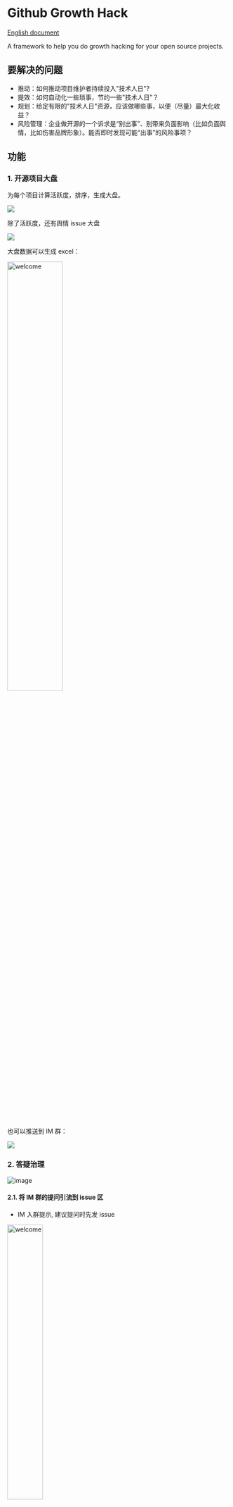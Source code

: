 # Github Growth Hack

[English document](README-en.md)

A framework to help you do growth hacking for your open source projects.

## 要解决的问题

- 推动：如何推动项目维护者持续投入"技术人日"?
- 提效：如何自动化一些琐事，节约一些"技术人日"？
- 规划：给定有限的"技术人日"资源，应该做哪些事，以便（尽量）最大化收益？
- 风险管理：企业做开源的一个诉求是“别出事”、别带来负面影响（比如负面舆情，比如伤害品牌形象）。能否即时发现可能“出事”的风险事项？

## 功能

### 1. 开源项目大盘

为每个项目计算活跃度，排序，生成大盘。

![](grafana.png)

除了活跃度，还有舆情 issue 大盘

![](https://user-images.githubusercontent.com/26001097/157366957-6fb03357-97e0-47b3-80e5-e8b8c88ad96e.png)

大盘数据可以生成 excel：

 <img src="https://user-images.githubusercontent.com/26001097/183243770-fb9a9805-f9e3-4750-b551-c29a46385248.png" width = "50%" height = "50%" alt="welcome" align=center />

也可以推送到 IM 群：

![](https://user-images.githubusercontent.com/26001097/156523792-34acd5ac-577e-4981-b026-3f26361e46db.png)

### 2. 答疑治理

![image](https://user-images.githubusercontent.com/26001097/158101918-4073f091-90e0-4e92-ae70-b6d9dead0676.png)

#### 2.1. 将 IM 群的提问引流到 issue 区

- IM 入群提示, 建议提问时先发 issue

 <img src="https://user-images.githubusercontent.com/26001097/157403838-3d789e25-e9cc-4fdf-9606-59894feaa0e6.png" width = "40%" height = "40%" alt="welcome" align=center />

- 用户艾特机器人，可以查看使用帮助

#### 2.2. 推动 owner 回复 issue

- 带着 issue 艾特机器人，机器人开始帮忙催 owner 回 issue

- 定时催促，直到回复了 issue

- 如果长时间不回复，舆情风险上升，机器人会在别的群里也催促 owner

#### 2.3. issue assigned 群聊提醒

issue 被 assign 后，在 IM 群中提醒当事人。
![image](https://user-images.githubusercontent.com/26001097/157380722-b9dac88a-b8cb-48ef-bccf-5536db319264.png)

#### 2.4. 舆情 issue 治理

我们定义舆情 issue 有不同等级：
| level | 标准 |
| -- | -- |
| 1 | 有用户在群里贴出来 issue 、寻求解答 |
| 2 | 有用户在群里贴出来 issue 、寻求解答，但催促 owner 后仍未回复。 |
| 3 | 5 天没人回复的 issue |
| 4 | 30 天没人回复的 issue |

基于上述抽象，本工具提供了治理舆情 issue 的解决方案

##### 2.4.1. 舆情 issue 扫描、报警

定期找出长时间未回复的 issue，在大群中报警，通知项目维护者。

 <img src="https://user-images.githubusercontent.com/26001097/156523399-c044b214-c454-46dd-a71f-77bde5b73121.png" width = "40%" height = "40%" alt="welcome" align=center />

![](https://user-images.githubusercontent.com/26001097/156515698-ebaf02ab-5ffe-4fb9-9201-a76e44274d3a.png)

##### 2.4.2. 小群预报警

在大群报警之前，可以提前 1 天在小群友情提醒，更加人性化。

![image](https://user-images.githubusercontent.com/26001097/157793252-e07aec12-df0d-4128-b790-0d31f1bd31a3.png)

### 3. 活跃度检查: liveness check
![image](https://user-images.githubusercontent.com/26001097/183243558-d4c59600-e232-40ae-8fae-a48f22263437.png)

机器人会定期对所有开源项目进行“活跃度检查”，如果项目长期缺少维护、不处理舆情 issue，会被自动判定为“腐烂级”项目。

判定规则：

- 项目连续 4 周活跃度达不到 20

- 项目存在 30 天以上未回复的 issue

达到上述两个条件就定性为“腐烂级”项目，机器人会建议限期整改，否则归档。

整改期可以每隔 xx 天投诉升级、抄送主管。整改期过后如果仍未解决，将启动垃圾回收流程，对项目进行归档。

### 4. Readiness check
### 5. 项目管理机器人
推动别人太麻烦了，交给机器人去做吧！

- 开周会前，自动询问当事人进展
- 写周报前，自动询问当事人进展

![image](https://user-images.githubusercontent.com/26001097/183242835-dc46c836-6f3c-48b3-9d80-ade6ebf40492.png)

- 每周组织社区会议

![image](https://user-images.githubusercontent.com/26001097/183243067-3d8ee469-b565-4b64-83b0-6e5dcb97b2f2.png)

![image](https://user-images.githubusercontent.com/26001097/183243113-ffc68e99-554b-420f-a7b5-82dbb795083a.png)


- [ ] 集成进 github issues, 自动追踪已 assign 的 issue

## 使用文档

见[英文文档](README-en.md#usage) ，暂未翻译。

## 活跃度指标说明

 <img src="https://user-images.githubusercontent.com/26001097/158004228-3bf9b244-f64f-4017-9827-6edbd981b66d.png" width = "200%" height = "200%" alt="score" align=center />

<!-- Score = C_{issue-comment} + 2*C_{open-issue}\\
\ \ \ \ \ \ +3*C_{open-pr}+4*C_{review-comment} \\
\ \ \ \ \ \ + 2*C_{pr-merged}+ C_{watch} \\
\ \ \ \ \ \ + 2*C_{fork} + 5 *C_{new-contributors}\\
\ \ \ \ \ \ - 5* C_{issues-without-comment-for-5-days}\\
\ \ \ \ \ \ - 7* C_{issues-without-comment-for-30-days}\\ -->

详见[活跃度指标设计 v2](https://github.com/seeflood/github-weekly-statistics/issues/2)


## Roadmap

### P0
- 周报机器人
  - [ ] 现在的周报只有活跃度数字，没有文字描述项目进展。可以自动生成周报/双周报/月报，描述关键进展

- 完善答疑治理功能

  - [ ] 帮群友催 owner 回 issue
  - [ ] 帮提问的群友搜索文档和 issue 区
  - [ ] 尝试回答群友的问题，如果解答不了则建议发 issue/艾特项目维护者/不说话。
  - [ ] 在提问的 issue 下面回复，帮忙搜索文档和 issue 区

- 让已有功能更自动化
  - [ ] 通过 github workflow 执行定时任务，定时扫描
  - [ ] 让用户 fork 项目后改下配置就能用
  - [ ] 统计月活跃贡献者(MAC)自动入库
  - [ ] 自动生成周报图片、群发
  - [ ] 自动生成月报图片、群发
  - [ ] 一条命令部署
  - [ ] grafana 配置更新，增强功能

### P1

#### 声明对项目的预期

- 支持在配置文件中声明项目分级、对它的活跃度期望、是否需要运营推广

#### 控制器模式

根据对项目的预期，由控制器监控状态，当状态不符合预期时进行干预。类似于 k8s 的控制器模式

##### 项目促活

- [ ] 根据配置，监控项目的月活跃度，如果符合预期则什么都不做；如果不符合预期，则给出专家建议，比如建议回复或者关闭这几个 issue ，回复之后下周活跃度上升、月活就能上升。
      可以每周一发布，激励本周工作。
  - [ ] 对每件事建模，耗时 v, 带来价值 w; 问题变成：给定有限 V, 求最优解 W, 动态规划问题。

- [ ] 事前预测、预防: 如果预测到本周结束后可能达不到预期状态，系统应该在周中就进行 push, 推荐接下来 2 天做哪些事

##### 运营机器人

- 社区任务(help wanted issues)推广
  - [ ] 推荐社区任务
        比如每周五推荐一些社区任务，或者艾特机器人、机器人推荐一些社区任务
  - [ ] 自动把社区任务包装成运营文案
  - [ ] 自动把文案群发到微信群、钉钉群
- 任务推广后 A/B 测试，通过数据证明效果

比如机器人 1 通过策略 1 推广，人类通过策略 2 推广，两者推广的任务集合不一样，并且推广时间不一样（比如轮流，单周由机器人推广，双周由人做推广）
每个月进行推广数据对比，找出优势策略

- 像 vtuber 一样有虚拟形象
- IM 气氛组，对话、欢迎、活跃气氛
  需要调研，因为机器人可能说错话、有政治不正确风险，可能只适合熟人小群

#### 引流数据分析

定期分析 [仓库 uv 和 star 率](https://github.com/seeflood/github-growth-hack/issues/2#issuecomment-1013903441) ，从而分析运营活动的引流效果；

#### Readiness check

对项目进行健康检查，判断是否达到“适合运营宣传”的标准

#### 文档治理

### P2

- 帮助新项目快速搭建一套 github workflow
  - [ ] workflow for 文档治理
  - [ ] workflow for golang 
  - [ ] workflow for java
  - [ ] workflow for chores

- 帮助新项目快速搭建一套 make 脚本，方便本地开发
  - [ ] make 模板

- 专家建议：自动分析瓶颈指标，给出建议

  比如平均回复时间太长;
  比如非 Member 提的 issue 较少，说明用户少，或者用户提问不在 github ;

~~- 互联网舆情监控~~

- 代码敏感信息扫描

避免提交的代码中有敏感信息，即时阻止提交

- 法律合规扫描

扫描依赖代码的许可证，是否有侵犯知识产权风险
